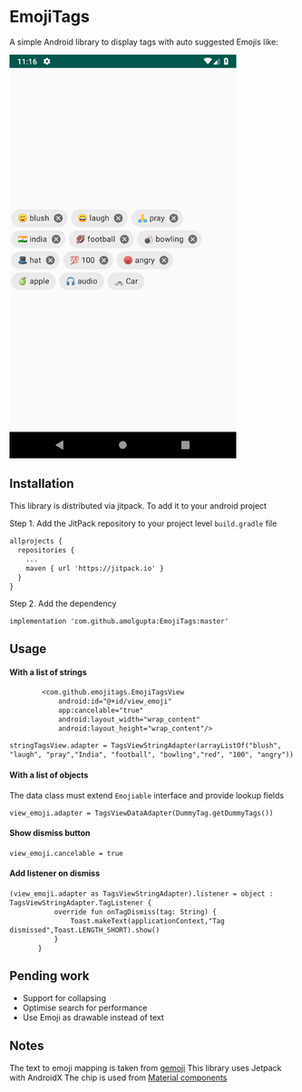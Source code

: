 # EmojiTags

A simple Android library to display tags with auto suggested Emojis like:

<img src="Screenshot.png" width="400">

## Installation

This library is distributed via jitpack. To add it to your android project

Step 1. Add the JitPack repository to your project level `build.gradle` file

```
allprojects {
  repositories {
    ...
    maven { url 'https://jitpack.io' }
  }
}
```
Step 2. Add the dependency

```
implementation 'com.github.amolgupta:EmojiTags:master'
```


## Usage

#### With a list of strings
```
        <com.github.emojitags.EmojiTagsView
            android:id="@+id/view_emoji"
            app:cancelable="true"
            android:layout_width="wrap_content"
            android:layout_height="wrap_content"/>
```

```
stringTagsView.adapter = TagsViewStringAdapter(arrayListOf("blush", "laugh", "pray","India", "football", "bowling","red", "100", "angry"))

```

#### With a list of objects
The data class must extend `Emojiable` interface and provide lookup fields

```
view_emoji.adapter = TagsViewDataAdapter(DummyTag.getDummyTags())
```   

#### Show dismiss button
```
view_emoji.cancelable = true
```     
#### Add listener on dismiss

```
(view_emoji.adapter as TagsViewStringAdapter).listener = object : TagsViewStringAdapter.TagListener {
           override fun onTagDismiss(tag: String) {
               Toast.makeText(applicationContext,"Tag dismissed",Toast.LENGTH_SHORT).show()
           }
       }
```


## Pending work

- Support for collapsing
- Optimise search for performance
- Use Emoji as drawable instead of text

## Notes
The text to emoji mapping is taken from [gemoji](https://github.com/github/gemoji/blob/master/db/emoji.json)
This library uses Jetpack with AndroidX
The chip is used from [Material components](https://material.io/develop/android/components/chip/)
